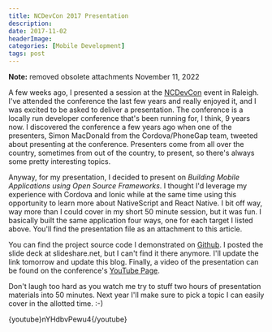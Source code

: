 ```yaml
---
title: NCDevCon 2017 Presentation
description: 
date: 2017-11-02
headerImage: 
categories: [Mobile Development]
tags: post
---
```


**Note:** removed obsolete attachments November 11, 2022

A few weeks ago, I presented a session at the [NCDevCon](https://ncdevcon.com) event in Raleigh. I've attended the conference the last few years and really enjoyed it, and I was excited to be asked to deliver a presentation. The conference is a locally run developer conference that's been running for, I think, 9 years now. I discovered the conference a few years ago when one of the presenters, Simon MacDonald from the Cordova/PhoneGap team, tweeted about presenting at the conference. Presenters come from all over the country, sometimes from out of the country, to present, so there's always some pretty interesting topics.

Anyway, for my presentation, I decided to present on _Building Mobile Applications using Open Source Frameworks_. I thought I'd leverage my experience with Cordova and Ionic while at the same time using this opportunity to learn more about NativeScript and React Native. I bit off way, way more than I could cover in my short 50 minute session, but it was fun. I basically built the same application four ways, one for each target I listed above. You'll find the presentation file as an attachment to this article.  

You can find the project source code I demonstrated on [Github](https://github.com/johnwargo/NCDevCon-2017). I posted the slide deck at slideshare.net, but I can't find it there anymore. I'll update the link tomorrow and update this blog. Finally, a video of the presentation can be found on the conference's [YouTube Page](https://www.youtube.com/watch?v=nYHdbvPewu4&index=13&list=PLz6r7YssJoKSlZk78GeJdIlLzXcSg4w1d).

Don't laugh too hard as you watch me try to stuff two hours of presentation materials into 50 minutes. Next year I'll make sure to pick a topic I can easily cover in the allotted time. :-)  

{youtube}nYHdbvPewu4{/youtube}